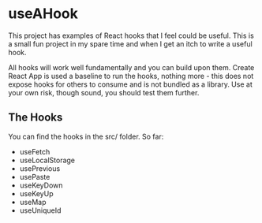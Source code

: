 # useAHook

This project has examples of React hooks that I feel could be useful. This is a small fun project in my spare time and when I
get an itch to write a useful hook.

All hooks will work well fundamentally and you can build upon them. Create React App is used a baseline to run the hooks, nothing more - this does not expose hooks for others to consume and is not
bundled as a library. Use at your own risk, though sound, you should test them further.

## The Hooks

You can find the hooks in the src/ folder. So far:

- useFetch
- useLocalStorage
- usePrevious
- usePaste
- useKeyDown
- useKeyUp
- useMap
- useUniqueId
